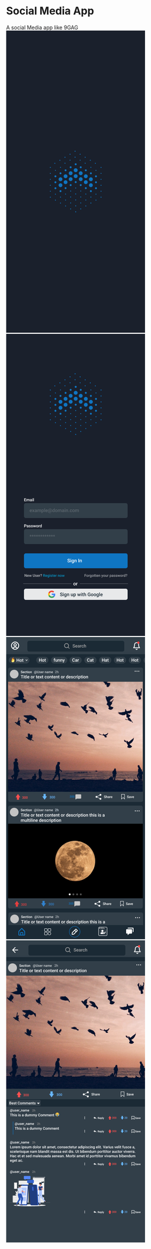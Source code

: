 # Social Media App
A social Media app like 9GAG
![](./assets/Splash-screen.png)     ![](./assets/login-screen.png)
![](./assets/landing-screen_card.png)    ![](./assets/post_screen.png)